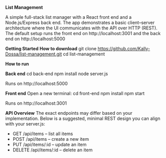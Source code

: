 **List Management**

A simple full-stack list manager with a React front end and a Node.js/Express back end. The app demonstrates a basic client–server architecture where the UI communicates with the API over HTTP (REST). 
The default setup runs the front end on http://localhost:3001 and the back end on http://localhost:5000

**Getting Started**
**How to download**
git clone https://github.com/Kally-Dossa/list-management.git
cd list-management

**How to run**

**Back end**
cd back-end
npm install
node server.js

Runs on http://localhost:5000

**Front end**
Open a new terminal:
cd front-end
npm install
npm start

Runs on http://localhost:3001

**API Overview**
The exact endpoints may differ based on your implementation. Below is a suggested, minimal REST design you can align with your server.js:
- GET /api/items – list all items
- POST /api/items – create a new item
- PUT /api/items/:id – update an item
- DELETE /api/items/:id – delete an item
